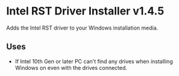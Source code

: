 # Intel RST Driver Installer v1.4.5
Adds the Intel RST driver to your Windows installation media.

## Uses
- If Intel 10th Gen or later PC can't find any drives when installing Windows on even with the drives connected.
